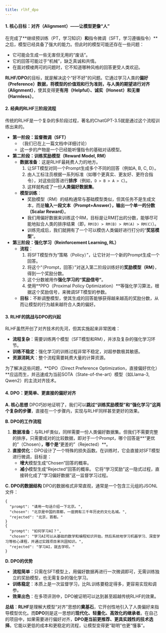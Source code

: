 ```yaml
---
title: rlhf_dpo 
---
```


#### **1. 核心目标：对齐（Alignment）——让模型更像“人”**
在完成了**继续预训练（PT，学习知识）**和**指令微调（SFT，学习遵循指令）**之后，模型已经具备了强大的能力。但此时的模型可能还存在一些问题：

+ 它可能会生成一些无害但无用的“废话”。
+ 它的回答可能过于“机械”，缺乏真诚和共情。
+ 在面对模棱两可的问题时，它不知道哪种风格的回答更受人类欢迎。

**RLHF/DPO**的目标，就是解决这个“好不好”的问题。它通过学习人类的**偏好（Preference）数据，将模型的价值观和行为准则，与人类的期望进行对齐（Alignment）**，使其变得更**有用（Helpful）、诚实（Honest）和无害（Harmless）**。

#### **2. 经典的RLHF三阶段流程**
传统的RLHF是一个复杂的多阶段过程，著名的ChatGPT-3.5就是通过这个流程训练出来的。

+ **第一阶段：监督微调（SFT）**
    - （我们已在上一篇文档中详细讨论）
    - 这一步的产物是一个已经能听懂指令的基础对话模型。
+ **第二阶段：训练奖励模型（Reward Model, RM）**
    - **数据准备**：这是RLHF最耗费人力的地方。
        1. 让SFT模型对同一个Prompt生成多个不同的回答（例如A, B, C, D）。
        2. 由人工标注员根据一系列标准（如哪个更真实、更友好、更符合指令），对这些回答进行**排序**（例如，`D > B > A > C`）。
        3. 这样就构成了一份**人类偏好数据集**。
    - **模型训练**：
        * 奖励模型（RM）的结构通常与基础模型类似，但其任务不是生成文本，而是**输入一段文本（Prompt+Answer），输出一个单一的分数（Scalar Reward）**。
        * 我们用偏好数据来训练这个RM，目标是让RM打出的分数，能够尽可能地拟合人类的排序结果（即，`RM(D) > RM(B) > RM(A) > RM(C)`）。
        * 训练完成后，我们就拥有了一个可以模仿人类偏好进行打分的“**奖惩模型**”。
+ **第三阶段：强化学习（Reinforcement Learning, RL）**
    - **流程**：
        1. 将SFT模型作为“策略（Policy）”，让它针对一个新的Prompt生成一个回答。
        2. 将这个“（Prompt，回答）”对送入第二阶段训练好的**奖励模型（RM）**，得到一个奖励分数。
        3. 这个分数被用作**强化学习的“奖励信号”**。
        4. 使用**PPO（Proximal Policy Optimization）**等强化学习算法，根据这个奖励信号，来微调SFT模型的参数。
    - **目标**：不断调整模型，使其生成的回答能够获得越来越高的奖励分数，从而让模型的行为越来越符合人类的偏好。

#### **3. RLHF的挑战与DPO的兴起**
RLHF虽然开创了对齐技术的先河，但其实施起来非常困难：

+ **流程复杂**：需要训练两个模型（SFT模型和RM），并涉及复杂的强化学习环节。
+ **训练不稳定**：强化学习的训练过程非常不稳定，对超参数极其敏感。
+ **资源消耗大**：整个流程需要耗费大量的计算资源。

为了解决这些问题，**DPO（Direct Preference Optimization，直接偏好优化）**应运而生，并迅速成为当前SOTA（State-of-the-art）模型（如Llama-3, Qwen2）的主流对齐技术。

#### **4. DPO：更简单、更直接的偏好对齐**
**A. 核心思想** DPO巧妙地证明了，我们可以**跳过“训练奖励模型”和“强化学习”这两个复杂的步骤**，直接在一个步骤内，实现与RLHF同样甚至更好的效果。

**B. DPO的工作流程**

1. **数据准备**：与RLHF类似，同样需要一份人类偏好数据集。但我们不需要完整的排序，只需要成对的比较数据，即对于一个Prompt，哪个回答是**“更优的”（Chosen）**，哪个是**“更差的”（Rejected）**。
2. **直接优化**：DPO设计了一个特殊的损失函数。在训练时，它会直接对SFT模型进行微调，目标是：
    - **增大**模型生成“Chosen”回答的概率。
    - **减小**模型生成“Rejected”回答的概率。 它将“学习奖励”这一隐式过程，直接转化成了“学习偏好数据”这一监督学习过程。

**C. DPO的数据结构** DPO的数据格式非常直观，通常是一个包含三元组的JSONL文件：



```plain
{
  "prompt": "请用一句话介绍一下北京。",
  "chosen": "北京是中国的首都，一座拥有三千年历史的文化名城。",
  "rejected": "北京，首都。"
}
{
  "prompt": "如何学习AI？",
  "chosen": "学习AI可以从基础的数学和编程知识开始，然后系统地学习机器学习、深度学习等核心课程，并通过实践项目来巩固知识。",
  "rejected": "学习AI，就去学呗。"
}
```

**D. DPO的优势**

+ **流程简单**：只需在SFT模型上，用偏好数据再进行一次微调即可，无需训练独立的奖励模型，也无需复杂的强化学习。
+ **训练稳定**：本质上是一次监督学习，比RL训练要稳定得多，更容易实现和调参。
+ **效果出色**：在多项评测中，DPO被证明可以达到甚至超越传统RLHF的效果。

**总结**：**RLHF**是理解大模型“对齐”思想的**奠基石**，它开创性地引入了人类偏好来指导模型优化。而**DPO**则是这一思想的**现代化、轻量化、高效化的继承者**。在自己的项目中，如果需要进行偏好对齐，**DPO是当前更推荐、更具实践性的技术选择**。它能以更低的成本和更稳定的流程，让模型变得更“聪明”也更“懂事”。

